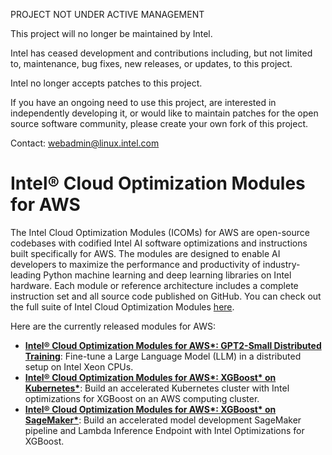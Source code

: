 PROJECT NOT UNDER ACTIVE MANAGEMENT

This project will no longer be maintained by Intel.

Intel has ceased development and contributions including, but not limited to, maintenance, bug fixes, new releases, or updates, to this project.  

Intel no longer accepts patches to this project.

If you have an ongoing need to use this project, are interested in independently developing it, or would like to maintain patches for the open source software community, please create your own fork of this project.  

Contact: webadmin@linux.intel.com
# Intel® Cloud Optimization Modules for AWS

The Intel Cloud Optimization Modules (ICOMs) for AWS are open-source codebases with codified Intel AI software optimizations and instructions built specifically for AWS. The modules are designed to enable AI developers to maximize the performance and productivity of industry-leading Python machine learning and deep learning libraries on Intel hardware. Each module or reference architecture includes a complete instruction set and all source code published on GitHub. You can check out the full suite of Intel Cloud Optimization Modules [here](https://www.intel.com/content/www/us/en/developer/topic-technology/cloud-optimization.html). 

Here are the currently released modules for AWS:

- **[Intel® Cloud Optimization Modules for AWS*: GPT2-Small Distributed Training](distributed-training/nlp)**: Fine-tune a Large Language Model (LLM) in a distributed setup on Intel Xeon CPUs.
- **[Intel® Cloud Optimization Modules for AWS*: XGBoost* on Kubernetes*](kubernetes/xgboost)**: Build an accelerated Kubernetes cluster with Intel optimizations for XGBoost on an AWS computing cluster.
- **[Intel® Cloud Optimization Modules for AWS*: XGBoost* on  SageMaker*](sagemaker/xgboost)**: Build an accelerated model development SageMaker pipeline and Lambda Inference Endpoint with Intel Optimizations for XGBoost.
